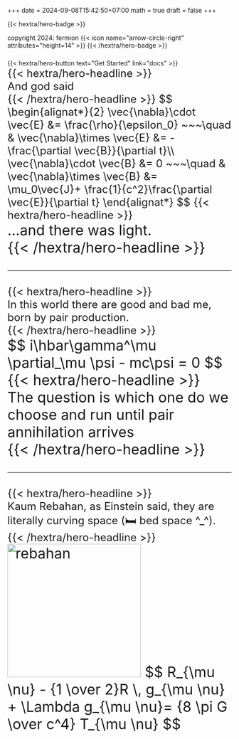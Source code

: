 +++
date = 2024-09-08T15:42:50+07:00
math = true
draft = false
+++



{{< hextra/hero-badge >}}
  <div class="hx-w-2 hx-h-2 hx-rounded-full hx-bg-primary-400"></div>
  <span>copyright 2024: fermion</span>
  {{< icon name="arrow-circle-right" attributes="height=14" >}}
{{< /hextra/hero-badge >}}


<div class="hx-mb-6" style="margin-top: 3ex;">
{{< hextra/hero-button text="Get Started" link="docs" >}}
</div>

<div class="hx-mt-6 hx-mb-6" style="font-size: 1.5rem;">
{{< hextra/hero-headline >}}
<div class="hx-mt-6 hx-mb-6" style="font-size: 1.5rem;">
And god said
<div>
{{< /hextra/hero-headline >}}
$$
\begin{alignat*}{2}
\vec{\nabla}\cdot \vec{E} &= \frac{\rho}{\epsilon_0} ~~~\quad &
\vec{\nabla}\times \vec{E} &= -\frac{\partial \vec{B}}{\partial t}\\
\vec{\nabla}\cdot \vec{B} &= 0 ~~~\quad &
\vec{\nabla}\times \vec{B} &= \mu_0\vec{J}+ \frac{1}{c^2}\frac{\partial \vec{E}}{\partial t}
\end{alignat*}
$$
{{< hextra/hero-headline >}}
<div class="hx-mt-6 hx-mb-6" style="font-size: 2.0rem;">
...and there was light.
<div>
{{< /hextra/hero-headline >}}
</div>

---
<div class="hx-mt-6 hx-mb-6" style="font-size: 1.5rem;">
{{< hextra/hero-headline >}}
<div class="hx-mt-6 hx-mb-6" style="font-size: 1.5rem;">
In this world there are good and bad me, born by pair production.
<div>
{{< /hextra/hero-headline >}}
<div class="hx-mt-6 hx-mb-6" style="font-size: 2.0rem;">
$$
i\hbar\gamma^\mu \partial_\mu \psi - mc\psi = 0
$$
<div>
{{< hextra/hero-headline >}}
<div class="hx-mt-6 hx-mb-6" style="font-size: 2.0rem;">
The question is which one do we choose and run until pair annihilation arrives
<div>
{{< /hextra/hero-headline >}}
</div>

---

<div class="hx-mt-6 hx-mb-6" style="font-size: 1.5rem;">
{{< hextra/hero-headline >}}
<div class="hx-mt-6 hx-mb-6" style="font-size: 1.5rem;">
Kaum Rebahan, as Einstein said, they are literally curving space (🛏️ bed space ^_^).
<div>
{{< /hextra/hero-headline >}}
<div class="hx-mt-6 hx-mb-6" style="font-size: 2.0rem;">
<img src="rebahan.webp" alt="rebahan" width="300" />
$$
R_{\mu \nu} - {1 \over 2}R \, g_{\mu \nu} + \Lambda g_{\mu \nu}= {8 \pi G \over c^4} T_{\mu \nu}
$$
<div>
</div>

